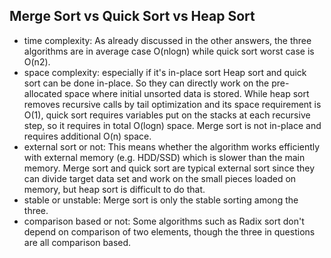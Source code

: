 ## Merge Sort vs Quick Sort vs Heap Sort
* time complexity: As already discussed in the other answers, the three algorithms are in average case O(nlogn) while quick sort worst case is O(n2).
* space complexity: especially if it's in-place sort Heap sort and quick sort can be done in-place. So they can directly work on the pre-allocated space where initial unsorted data is stored. While heap sort removes recursive calls by tail optimization and its space requirement is O(1), quick sort requires variables put on the stacks at each recursive step, so it requires in total O(logn) space. Merge sort is not in-place and requires additional O(n) space.
* external sort or not: This means whether the algorithm works efficiently with external memory (e.g. HDD/SSD) which is slower than the main memory. Merge sort and quick sort are typical external sort since they can divide target data set and work on the small pieces loaded on memory, but heap sort is difficult to do that.
* stable or unstable: Merge sort is only the stable sorting among the three.
* comparison based or not: Some algorithms such as Radix sort don't depend on comparison of two elements, though the three in questions are all comparison based.

